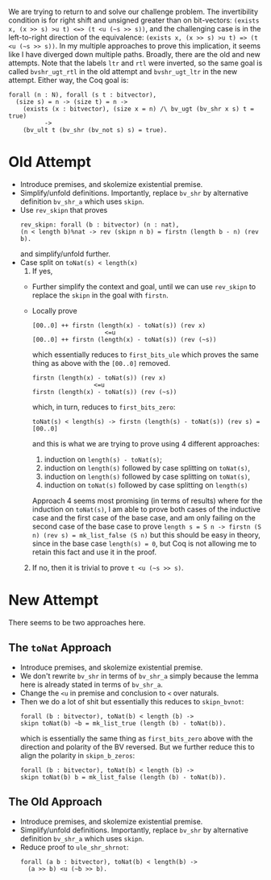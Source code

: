 We are trying to return to and solve our challenge problem.
The invertibility condition is for right shift and unsigned greater than on bit-vectors:
`(exists x, (x >> s) >u t) <=> (t <u (~s >> s))`,
and the challenging case is in the left-to-right direction of the equivalence:
`(exists x, (x >> s) >u t) => (t <u (~s >> s))`.
In my multiple approaches to prove this implication, it seems like I have diverged down multiple paths.
Broadly, there are the old and new attempts. Note that the labels `ltr` and `rtl` were inverted, so the 
same goal is called `bvshr_ugt_rtl` in the old attempt and `bvshr_ugt_ltr` in the new attempt. 
Either way, the Coq goal is:
```
forall (n : N), forall (s t : bitvector), 
  (size s) = n -> (size t) = n ->
    (exists (x : bitvector), (size x = n) /\ bv_ugt (bv_shr x s) t = true)
          ->
    (bv_ult t (bv_shr (bv_not s) s) = true).
```

# Old Attempt
- Introduce premises, and skolemize existential premise.
- Simplify/unfold definitions. Importantly, replace `bv_shr` by alternative definition `bv_shr_a` which uses `skipn`.
- Use `rev_skipn` that proves
  ```
  rev_skipn: forall (b : bitvector) (n : nat), 
  (n < length b)%nat -> rev (skipn n b) = firstn (length b - n) (rev b).
  ```
  and simplify/unfold further.
- Case split on `toNat(s) < length(x)`
  1. If yes, 
    + Further simplify the context and goal, until we can use `rev_skipn` to replace
      the `skipn` in the goal with `firstn`.
    + Locally prove 
      ```
      [00..0] ++ firstn (length(x) - toNat(s)) (rev x)
                          <=u
      [00..0] ++ firstn (length(x) - toNat(s)) (rev (~s))
      ```
      which essentially reduces to `first_bits_ule` which proves the same thing as above with the `[00..0]` removed.
      ```
      firstn (length(x) - toNat(s)) (rev x)
                       <=u
      firstn (length(x) - toNat(s)) (rev (~s))
      ```
      which, in turn, reduces to `first_bits_zero`:
      ```
      toNat(s) < length(s) -> firstn (length(s) - toNat(s)) (rev s) = [00..0]
      ```
      and this is what we are trying to prove using 4 different approaches:
      1. induction on `length(s) - toNat(s)`; 
      2. induction on `length(s)` followed by 
      case splitting on `toNat(s)`, 
      3. induction on `length(s)` followed by 
      case splitting on `toNat(s)`, 
      4. induction on `toNat(s)` followed by 
      case splitting on `length(s)` 
      
      Approach 4 seems most promising (in terms
      of results) where for the induction on `toNat(s)`, I am able to prove both
      cases of the inductive case and the first case of the base case, and am
      only failing on the second case of the base case to prove 
      `length s = S n -> firstn (S n) (rev s) = mk_list_false (S n)` but this
      should be easy in theory, since in the base case `length(s) = 0`, but 
      Coq is not allowing me to retain this fact and use it in the proof.
  2. If no, then it is trivial to prove `t <u (~s >> s)`.


# New Attempt
There seems to be two approaches here.
## The `toNat` Approach
- Introduce premises, and skolemize existential premise.
- We don't rewrite `bv_shr` in terms of `bv_shr_a` simply because the 
  lemma here is already stated in terms of `bv_shr_a`.
- Change the `<u` in premise and conclusion to `<` over naturals.
- Then we do a lot of shit but essentially this reduces to 
  `skipn_bvnot`:
  ```
  forall (b : bitvector), toNat(b) < length (b) -> 
  skipn toNat(b) ~b = mk_list_true (length (b) - toNat(b)).
  ```
  which is essentially the same thing as `first_bits_zero` above
  with the direction and polarity of the BV reversed. But we 
  further reduce this to align the polarity in `skipn_b_zeros`:
  ```
  forall (b : bitvector), toNat(b) < length (b) -> 
  skipn toNat(b) b = mk_list_false (length (b) - toNat(b)).
  ```

## The Old Approach
- Introduce premises, and skolemize existential premise.
- Simplify/unfold definitions. Importantly, replace `bv_shr` by alternative definition `bv_shr_a` which uses `skipn`.
- Reduce proof to `ule_shr_shrnot`:
  ```
  forall (a b : bitvector), toNat(b) < length(b) ->
    (a >> b) <u (~b >> b).
  ```